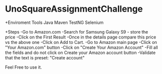 # UnoSquareAssignmentChallenge

+Enviroment Tools
Java
Maven
TestNG
Selenium

+Steps
-Go to Amazon.com
-Search for Samsung Galaxy S9 - store the price
-Click on the First Result
-Once in the details page compare this price vs the above one
-Click on Add to Cart.
-Go to Amazon main page
-Click on "Your Amazon.com" button
-Click on "Create Your Amazon Account"
-Fill all the fields and do not click on Create your Amazon account button
-Validate that the text is preset: "Create account"


Feel Free to use it.
